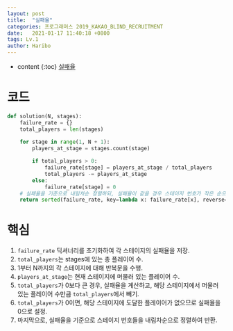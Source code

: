 ```yaml
---
layout: post
title:  "실패율"
categories: 프로그래머스 2019_KAKAO_BLIND_RECRUITMENT
date:   2021-01-17 11:40:18 +0800
tags: Lv.1
author: Haribo
---
```


* content
{:toc}
[실패율]()

# 코드

```python
def solution(N, stages):
    failure_rate = {}
    total_players = len(stages)
    
    for stage in range(1, N + 1):
        players_at_stage = stages.count(stage)

        if total_players > 0:
            failure_rate[stage] = players_at_stage / total_players
            total_players -= players_at_stage
        else:
            failure_rate[stage] = 0
    # 실패율을 기준으로 내림차순 정렬하되, 실패율이 같을 경우 스테이지 번호가 작은 순으로 정렬
    return sorted(failure_rate, key=lambda x: failure_rate[x], reverse=True)
```



# 핵심

1. `failure_rate` 딕셔너리를 초기화하여 각 스테이지의 실패율을 저장.
2. `total_players`는 stages에 있는 총 플레이어 수.
3. 1부터 N까지의 각 스테이지에 대해 반복문을 수행.
4. `players_at_stage`는 현재 스테이지에 머물러 있는 플레이어 수.
5. `total_players`가 0보다 큰 경우, 실패율을 계산하고, 해당 스테이지에서 머물러 있는 플레이어 수만큼 `total_players`에서 빼기.
6. `total_players`가 0이면, 해당 스테이지에 도달한 플레이어가 없으므로 실패율을 0으로 설정.
7. 마지막으로, 실패율을 기준으로 스테이지 번호들을 내림차순으로 정렬하여 반환.
